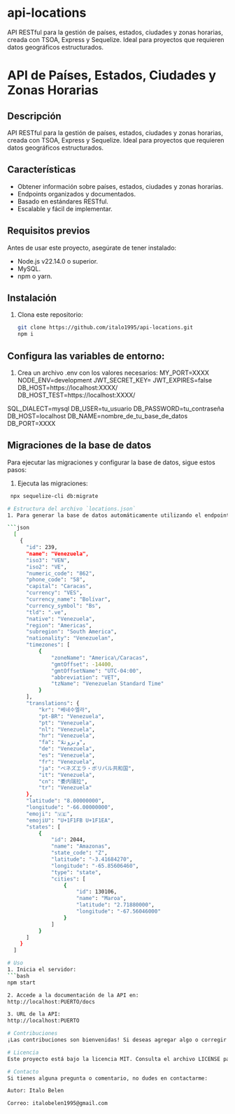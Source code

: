 # api-locations
API RESTful para la gestión de países, estados, ciudades y zonas horarias, creada con TSOA, Express y Sequelize. Ideal para proyectos que requieren datos geográficos estructurados.

# API de Países, Estados, Ciudades y Zonas Horarias

## Descripción
API RESTful para la gestión de países, estados, ciudades y zonas horarias, creada con TSOA, Express y Sequelize. Ideal para proyectos que requieren datos geográficos estructurados.

## Características
- Obtener información sobre países, estados, ciudades y zonas horarias.
- Endpoints organizados y documentados.
- Basado en estándares RESTful.
- Escalable y fácil de implementar.

## Requisitos previos
Antes de usar este proyecto, asegúrate de tener instalado:
- Node.js v22.14.0 o superior.
- MySQL.
- npm o yarn.

## Instalación
1. Clona este repositorio:
   ```bash
   git clone https://github.com/italo1995/api-locations.git
   npm i

## Configura las variables de entorno:
1. Crea un archivo .env con los valores necesarios: 
  MY_PORT=XXXX
  NODE_ENV=development
  JWT_SECRET_KEY=
  JWT_EXPIRES=false
  DB_HOST=https://localhost:XXXX/
  DB_HOST_TEST=https://localhost:XXXX/

  SQL_DIALECT=mysql
  DB_USER=tu_usuario
  DB_PASSWORD=tu_contraseña
  DB_HOST=localhost
  DB_NAME=nombre_de_tu_base_de_datos
  DB_PORT=XXXX

## Migraciones de la base de datos
Para ejecutar las migraciones y configurar la base de datos, sigue estos pasos:
1. Ejecuta las migraciones:
  ```bash
   npx sequelize-cli db:migrate

# Estructura del archivo `locations.json`
1. Para generar la base de datos automáticamente utilizando el endpoint `GET /countries/loadData`, es necesario proporcionar un archivo `locations.json` estructurado correctamente. A continuación, se muestra un ejemplo de cómo debería verse:

```json
    [
      {
        "id": 239,
        "name": "Venezuela",
        "iso3": "VEN",
        "iso2": "VE",
        "numeric_code": "862",
        "phone_code": "58",
        "capital": "Caracas",
        "currency": "VES",
        "currency_name": "Bolívar",
        "currency_symbol": "Bs",
        "tld": ".ve",
        "native": "Venezuela",
        "region": "Americas",
        "subregion": "South America",
        "nationality": "Venezuelan",
        "timezones": [
            {
                "zoneName": "America\/Caracas",
                "gmtOffset": -14400,
                "gmtOffsetName": "UTC-04:00",
                "abbreviation": "VET",
                "tzName": "Venezuelan Standard Time"
            }
        ],
        "translations": {
            "kr": "베네수엘라",
            "pt-BR": "Venezuela",
            "pt": "Venezuela",
            "nl": "Venezuela",
            "hr": "Venezuela",
            "fa": "ونزوئلا",
            "de": "Venezuela",
            "es": "Venezuela",
            "fr": "Venezuela",
            "ja": "ベネズエラ・ボリバル共和国",
            "it": "Venezuela",
            "cn": "委内瑞拉",
            "tr": "Venezuela"
        },
        "latitude": "8.00000000",
        "longitude": "-66.00000000",
        "emoji": "🇻🇪",
        "emojiU": "U+1F1FB U+1F1EA",
        "states": [
            {
                "id": 2044,
                "name": "Amazonas",
                "state_code": "Z",
                "latitude": "-3.41684270",
                "longitude": "-65.85606460",
                "type": "state",
                "cities": [
                    {
                        "id": 130106,
                        "name": "Maroa",
                        "latitude": "2.71880000",
                        "longitude": "-67.56046000"
                    }
                ]
            }
        ]
      }
    ]

# Uso
1. Inicia el servidor:
  ```bash
  npm start

2. Accede a la documentación de la API en:
  http://localhost:PUERTO/docs

3. URL de la API:
  http://localhost:PUERTO

# Contribuciones
¡Las contribuciones son bienvenidas! Si deseas agregar algo o corregir errores, simplemente haz un fork del proyecto, realiza los cambios y envía un pull request.

# Licencia
Este proyecto está bajo la licencia MIT. Consulta el archivo LICENSE para más detalles.

# Contacto
Si tienes alguna pregunta o comentario, no dudes en contactarme:

Autor: Italo Belen

Correo: italobelen1995@gmail.com